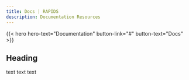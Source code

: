 ```yaml
---
title: Docs | RAPIDS
description: Documentation Resources
---
```


  <!-- Hero Shortcode -->
  {{< hero hero-text="Documentation" button-link="#" button-text="Docs" >}}

## Heading
text text text



  <!-- Global JS -->
  <script src="/js/main.js"></script>
